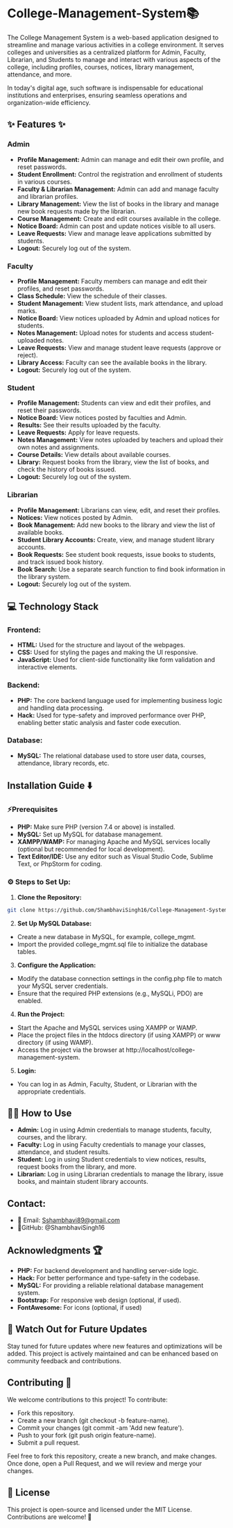 # College-Management-System📚
The College Management System is a web-based application designed to streamline and manage various activities in a college environment. It serves colleges and universities as a centralized platform for Admin, Faculty, Librarian, and Students to manage and interact with various aspects of the college, including profiles, courses, notices, library management, attendance, and more.

In today's digital age, such software is indispensable for educational institutions and enterprises, ensuring seamless operations and 
organization-wide efficiency. 


## ✨ Features ✨

### **Admin**
* **Profile Management:** Admin can manage and edit their own profile, and reset passwords.
* **Student Enrollment:** Control the registration and enrollment of students in various courses.
* **Faculty & Librarian Management:** Admin can add and manage faculty and librarian profiles.
* **Library Management:** View the list of books in the library and manage new book requests made by the librarian.
* **Course Management:** Create and edit courses available in the college.
* **Notice Board:** Admin can post and update notices visible to all users.
* **Leave Requests:** View and manage leave applications submitted by students.
* **Logout:** Securely log out of the system.

### **Faculty**
* **Profile Management:** Faculty members can manage and edit their profiles, and reset passwords.
* **Class Schedule:** View the schedule of their classes.
* **Student Management:** View student lists, mark attendance, and upload marks.
* **Notice Board:** View notices uploaded by Admin and upload notices for students.
* **Notes Management:** Upload notes for students and access student-uploaded notes.
* **Leave Requests:** View and manage student leave requests (approve or reject).
* **Library Access:** Faculty can see the available books in the library.
* **Logout:** Securely log out of the system.

### **Student**
* **Profile Management:** Students can view and edit their profiles, and reset their passwords.
* **Notice Board:** View notices posted by faculties and Admin.
* **Results:** See their results uploaded by the faculty.
* **Leave Requests:** Apply for leave requests.
* **Notes Management:** View notes uploaded by teachers and upload their own notes and assignments.
* **Course Details:** View details about available courses.
* **Library:** Request books from the library, view the list of books, and check the history of books issued.
* **Logout:** Securely log out of the system.

### **Librarian**
* **Profile Management:** Librarians can view, edit, and reset their profiles.
* **Notices:** View notices posted by Admin.
* **Book Management:** Add new books to the library and view the list of available books.
* **Student Library Accounts:** Create, view, and manage student library accounts.
* **Book Requests:** See student book requests, issue books to students, and track issued book history.
* **Book Search:** Use a separate search function to find book information in the library system.
* **Logout:** Securely log out of the system.


## 💻 Technology Stack 

### **Frontend:**
- **HTML:** Used for the structure and layout of the webpages.
- **CSS:** Used for styling the pages and making the UI responsive.
- **JavaScript:** Used for client-side functionality like form validation and interactive elements.
  
### **Backend:**
- **PHP:** The core backend language used for implementing business logic and handling data processing.
- **Hack:** Used for type-safety and improved performance over PHP, enabling better static analysis and faster code execution.
  
### **Database:**
- **MySQL:** The relational database used to store user data, courses, attendance, library records, etc.


## Installation Guide ⬇️

### ⚡**Prerequisites**
- **PHP:** Make sure PHP (version 7.4 or above) is installed.
- **MySQL:** Set up MySQL for database management.
- **XAMPP/WAMP:** For managing Apache and MySQL services locally (optional but recommended for local development).
- **Text Editor/IDE:** Use any editor such as Visual Studio Code, Sublime Text, or PhpStorm for coding.

### ⚙️ **Steps to Set Up:**
1. **Clone the Repository:**

```bash
git clone https://github.com/ShambhaviSingh16/College-Management-System.git
```
2. **Set Up MySQL Database:**

- Create a new database in MySQL, for example, college_mgmt.
- Import the provided college_mgmt.sql file to initialize the database tables.

3. **Configure the Application:**

- Modify the database connection settings in the config.php file to match your MySQL server credentials.
- Ensure that the required PHP extensions (e.g., MySQLi, PDO) are enabled.

4. **Run the Project:**

- Start the Apache and MySQL services using XAMPP or WAMP.
- Place the project files in the htdocs directory (if using XAMPP) or www directory (if using WAMP).
- Access the project via the browser at http://localhost/college-management-system.

5. **Login:**

- You can log in as Admin, Faculty, Student, or Librarian with the appropriate credentials.


##  🧑‍💻 **How to Use**

- **Admin:** Log in using Admin credentials to manage students, faculty, courses, and the library.
- **Faculty:** Log in using Faculty credentials to manage your classes, attendance, and student results.
- **Student:** Log in using Student credentials to view notices, results, request books from the library, and more.
- **Librarian:** Log in using Librarian credentials to manage the library, issue books, and maintain student library accounts.


## **Contact:**

- 📧 Email: Sshambhavi89@gmail.com
- 📱GitHub: @ShambhaviSingh16

##  Acknowledgments 🏆
- **PHP:** For backend development and handling server-side logic.
- **Hack:** For better performance and type-safety in the codebase.
- **MySQL:** For providing a reliable relational database management system.
- **Bootstrap:** For responsive web design (optional, if used).
- **FontAwesome:** For icons (optional, if used)


## 🚨 Watch Out for Future Updates
Stay tuned for future updates where new features and optimizations will be added. This project is actively maintained and can be enhanced based on community feedback and contributions.

## **Contributing**  🤝
We welcome contributions to this project! To contribute:

- Fork this repository.
- Create a new branch (git checkout -b feature-name).
- Commit your changes (git commit -am 'Add new feature').
- Push to your fork (git push origin feature-name).
- Submit a pull request.

Feel free to fork this repository, create a new branch, and make changes. Once done, open a Pull Request, and we will review and merge your changes.

## 📜 License
This project is open-source and licensed under the MIT License. Contributions are welcome! 🌟
